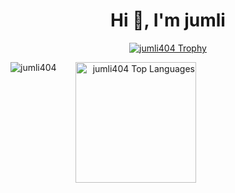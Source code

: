 <h1 align="center">Hi 👋, I'm jumli</h1>
<p align="center">
    <a href="https://github.com/ryo-ma/github-profile-trophy">
        <img src="https://github-profile-trophy.vercel.app/?username=jumli404" &theme=dark alt="jumli404 Trophy" />
    </a>
</p>
<p align="end">
    <img style="position: absolute; height: 193; margin-left: -400px;"
        src="https://github-readme-stats.vercel.app/api/top-langs?username=jumli404&show_icons=true&locale=en&layout=compact&theme=dark"
        alt="jumli404 Top Languages" />
</p>
<p><img align="center" style="position: absolute; top: -200px; "
        src="https://github-readme-stats.vercel.app/api?username=jumli404&show_icons=true&locale=en&theme=dark"
        alt="jumli404" /></p>
<p>
    <img align="center" src="https://github-readme-streak-stats.herokuapp.com/?user=jumli404&&theme=dark" alt="jumli404" />
</p>
